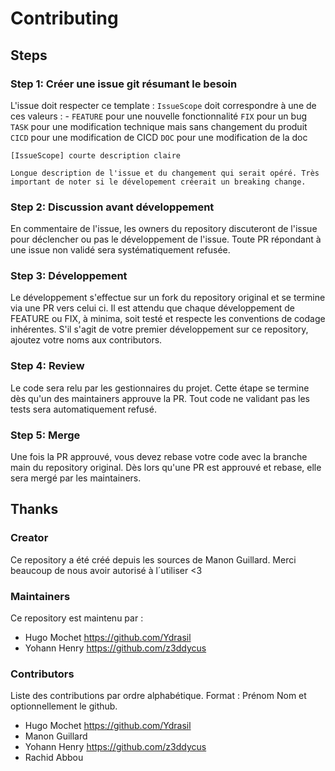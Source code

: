 # Contributing

## Steps 
### Step 1: Créer une issue git résumant le besoin
L'issue doit respecter ce template : 
`IssueScope` doit correspondre à une de ces valeurs : - 
`FEATURE` pour une nouvelle fonctionnalité
`FIX` pour un bug
`TASK` pour une modification technique mais sans changement du produit
`CICD` pour une modification de CICD
`DOC` pour une modification de la doc

``` 
[IssueScope] courte description claire

Longue description de l'issue et du changement qui serait opéré. Très important de noter si le dévelopement créerait un breaking change. 
```

### Step 2: Discussion avant développement
En commentaire de l'issue, les owners du repository discuteront de l'issue pour déclencher ou pas le développement de l'issue. 
Toute PR répondant à une issue non validé sera systématiquement refusée.

### Step 3: Développement
Le développement s'effectue sur un fork du repository original et se termine via une PR vers celui ci.
Il est attendu que chaque développement de FEATURE ou FIX, à minima, soit testé et respecte les conventions de codage inhérentes.
S'il s'agit de votre premier développement sur ce repository, ajoutez votre noms aux contributors.

### Step 4: Review 
Le code sera relu par les gestionnaires du projet. Cette étape se termine dès qu'un des maintainers approuve la PR.
Tout code ne validant pas les tests sera automatiquement refusé.

### Step 5: Merge
Une fois la PR approuvé, vous devez rebase votre code avec la branche main du repository original. 
Dès lors qu'une PR est approuvé et rebase, elle sera mergé par les maintainers.


## Thanks
### Creator
Ce repository a été créé depuis les sources de Manon Guillard. 
Merci beaucoup de nous avoir autorisé à l´utiliser <3

### Maintainers
Ce repository est maintenu par :
- Hugo Mochet https://github.com/Ydrasil
- Yohann Henry https://github.com/z3ddycus

### Contributors
Liste des contributions par ordre alphabétique.
Format : Prénom Nom et optionnellement le github.

- Hugo Mochet https://github.com/Ydrasil
- Manon Guillard
- Yohann Henry https://github.com/z3ddycus
- Rachid Abbou